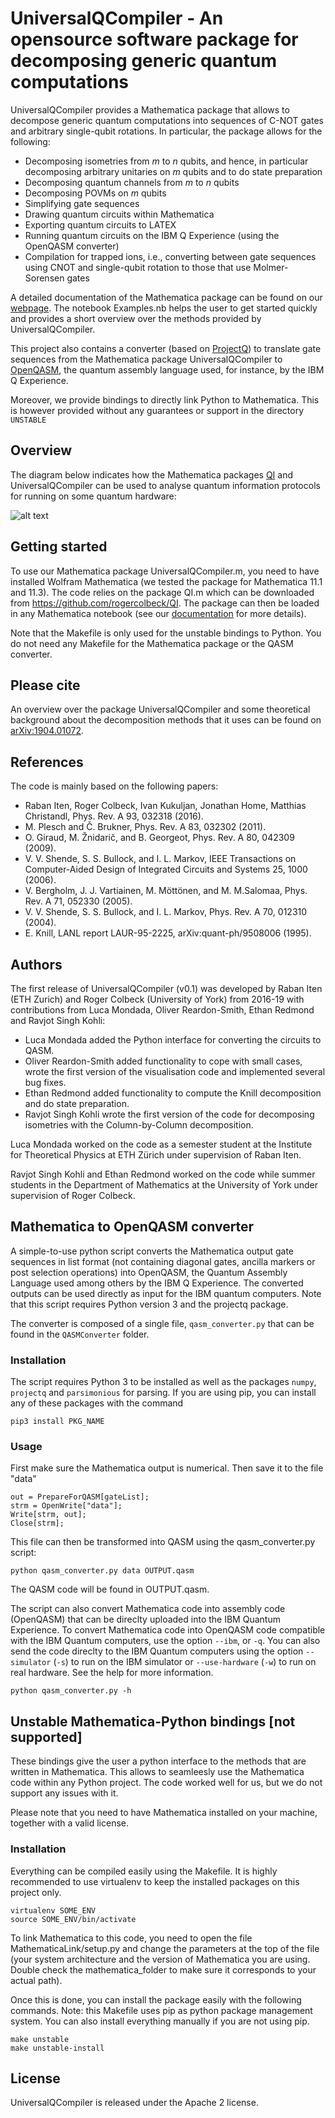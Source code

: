 # UniversalQCompiler - An opensource software package for decomposing generic quantum computations

UniversalQCompiler provides a Mathematica package that allows to decompose generic quantum computations into sequences of C-NOT gates and arbitrary single-qubit rotations. In particular, the package allows for the following:

*  Decomposing  isometries from *m* to *n* qubits, and hence, in particular decomposing arbitrary unitaries on *m* qubits and to do state preparation
*  Decomposing  quantum channels from *m* to *n* qubits
*  Decomposing POVMs on *m* qubits
*  Simplifying gate sequences
*  Drawing quantum circuits within Mathematica
*  Exporting quantum circuits to LATEX
*  Running quantum circuits on the IBM Q Experience (using the OpenQASM converter)
*  Compilation for trapped ions, i.e., converting between gate sequences using CNOT and single-qubit rotation to those that use Molmer-Sorensen gates

A detailed documentation of the Mathematica package can be found on our [webpage](http://www-users.york.ac.uk/~rc973/UniversalQCompiler.html). The notebook Examples.nb helps the user to get started quickly and provides a short overview over the methods provided by UniversalQCompiler.

This project also contains a converter (based on [ProjectQ](https://github.com/ProjectQ-Framework/ProjectQ)) to translate gate sequences from the Mathematica package UniversalQCompiler to [OpenQASM](https://arxiv.org/abs/1707.03429), the quantum assembly language used, for instance, by the IBM Q Experience.

Moreover, we provide bindings to directly link Python to Mathematica. This is however provided without any guarantees or support in the directory `UNSTABLE`

## Overview

The diagram below indicates how the Mathematica packages [QI](https://github.com/rogercolbeck/QI) and UniversalQCompiler can be used to analyse quantum information protocols for running on some quantum hardware:

![alt text](Overview.png)

## Getting started

To use our Mathematica package UniversalQCompiler.m, you need to have installed Wolfram Mathematica (we tested the package for Mathematica 11.1 and 11.3). The code relies on the package QI.m which can be downloaded from https://github.com/rogercolbeck/QI. The package can then be loaded in any Mathematica notebook (see our [documentation](https://docs.google.com/forms/d/e/1FAIpQLSc_QmF_qFwp25f8fsrVWiMKGkKbtPZeSNbOWLFU357tLpKNVw/viewform) for more details).

Note that the Makefile is only used for the unstable bindings to Python. You do not need any Makefile for the Mathematica package or the QASM converter.

## Please cite
An overview over the package UniversalQCompiler and some theoretical background about the decomposition methods that it uses can be found on [arXiv:1904.01072](https://arxiv.org/pdf/1904.01072.pdf).

## References

The code is mainly based on the following papers:

* Raban Iten, Roger Colbeck, Ivan Kukuljan, Jonathan Home, Matthias Christandl, Phys. Rev. A 93, 032318 (2016).
* M. Plesch and Č. Brukner, Phys. Rev. A 83, 032302 (2011).
* O. Giraud, M. Žnidarič, and B. Georgeot, Phys. Rev. A 80, 042309 (2009).
* V. V. Shende, S. S. Bullock, and I. L. Markov, IEEE Transactions on Computer-Aided Design of Integrated Circuits and Systems 25, 1000 (2006).
* V. Bergholm, J. J. Vartiainen, M. Möttönen, and M. M.Salomaa, Phys. Rev. A 71, 052330 (2005).
* V. V. Shende, S. S. Bullock, and I. L. Markov, Phys. Rev. A 70, 012310 (2004).
* E. Knill, LANL report LAUR-95-2225, arXiv:quant-ph/9508006 (1995).

## Authors

The first release of UniversalQCompiler (v0.1) was developed by Raban Iten (ETH Zurich) and Roger Colbeck (University of York) from 2016-19 with contributions from Luca Mondada, Oliver Reardon-Smith, Ethan Redmond and Ravjot Singh Kohli:

* Luca Mondada added the Python interface for converting the circuits to QASM.
* Oliver Reardon-Smith added functionality to cope with small cases, wrote the first version of the visualisation code and implemented several bug fixes.
* Ethan Redmond added functionality to compute the Knill decomposition and do state preparation.
* Ravjot Singh Kohli wrote the first version of the code for decomposing isometries with the Column-by-Column decomposition.

Luca Mondada worked on the code as a semester student at the Institute for Theoretical Physics at ETH Zürich under supervision of Raban Iten.

Ravjot Singh Kohli and Ethan Redmond worked on the code while summer students in the Department of Mathematics at the University of York under supervision of Roger Colbeck.

## Mathematica to OpenQASM converter
A simple-to-use python script converts the Mathematica output gate sequences in list format (not containing diagonal gates, ancilla markers or post selection operations) into OpenQASM, the Quantum Assembly Language used among others by the IBM Q Experience. The converted outputs can be used directly as input for the IBM quantum computers. Note that this script requires Python version 3 and the projectq package.

The converter is composed of a single file, `qasm_converter.py` that can be found
in the `QASMConverter` folder.

### Installation
The script requires Python 3 to be installed as well as the packages  ``numpy``, ``projectq`` and ``parsimonious`` for parsing.
If you are using pip, you can install any of these packages with the command
```shell
pip3 install PKG_NAME
```

### Usage
First make sure the Mathematica output is numerical. Then save it to the file "data"
```shell
out = PrepareForQASM[gateList];
strm = OpenWrite["data"];
Write[strm, out];
Close[strm];
```

This file can then be transformed into QASM using the qasm\_converter.py script:
```
python qasm_converter.py data OUTPUT.qasm
```
The QASM code will be found in OUTPUT.qasm.

The script can also convert Mathematica code into assembly code (OpenQASM) that can be direclty uploaded into the IBM Quantum Experience.
To convert Mathematica code into OpenQASM code compatible with the IBM Quantum computers, use the option ``--ibm``, or ``-q``.
You can also send the code direclty to the IBM Quantum computers using the option ``--simulator`` (``-s``) to run on the IBM simulator or ``--use-hardware`` (``-w``) to run on real hardware. See the help for more information.
```shell
python qasm_converter.py -h
```

## Unstable Mathematica-Python bindings [not supported]
These bindings give the user a python interface to the methods that are written in Mathematica. This allows to seamleesly use the Mathematica code within any Python project. The code worked well for us, but we do not support any issues with it.

Please note that you need to have Mathematica installed on your machine, together with a valid license.

### Installation
Everything can be compiled easily using the Makefile. It is highly recommended to use virtualenv to keep the installed packages on this project only.

```shell
virtualenv SOME_ENV
source SOME_ENV/bin/activate
```

To link Mathematica to this code, you need to open the file MathematicaLink/setup.py and change the parameters at the top of the file (your system architecture and the version of Mathematica you are using. Double check the mathematica\_folder to make sure it corresponds to your actual path).

Once this is done, you can install the package easily with the following commands.
Note: this Makefile uses pip as python package management system. You can also install everything manually if you are not using pip.
```
make unstable
make unstable-install
```

## License
UniversalQCompiler is released under the Apache 2 license.
